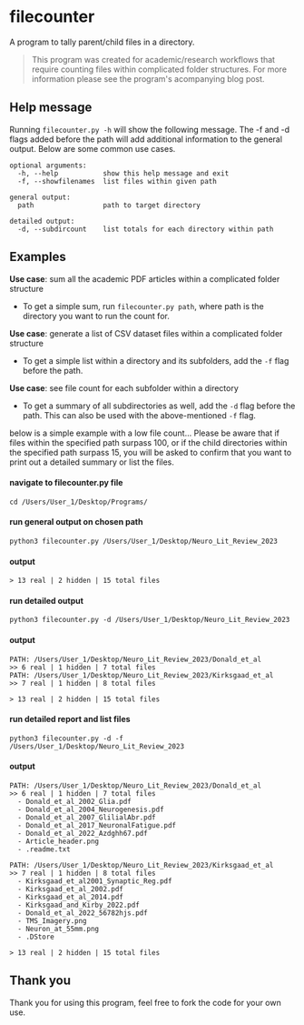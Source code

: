 # filecounter
A program to tally parent/child files in a directory.

>This program was created for academic/research workflows that require counting files within complicated folder structures. For more information please see the program's acompanying blog post.

## Help message
Running `filecounter.py -h` will show the following message. The -f and -d flags added before the path will add additional information to the general output. Below are some common use cases.

```
optional arguments:
  -h, --help           show this help message and exit
  -f, --showfilenames  list files within given path

general output:
  path                 path to target directory

detailed output:
  -d, --subdircount    list totals for each directory within path
```

## Examples

**Use case**: sum all the academic PDF articles within a complicated folder structure
- To get a simple sum, run `filecounter.py path`, where path is the directory you want to run the count for. 

**Use case**: generate a list of CSV dataset files within a complicated folder structure 
- To get a simple list within a directory and its subfolders, add the `-f` flag before the path.

**Use case**: see file count for each subfolder within a directory 
- To get a summary of all subdirectories as well, add the `-d` flag before the path. This can also be used with the above-mentioned `-f` flag.

below is a simple example with a low file count... Please be aware that if files within the specified path surpass 100, or if the child directories within the specified path surpass 15, you will be asked to confirm that you want to print out a detailed summary or list the files.


#### navigate to filecounter.py file
`cd /Users/User_1/Desktop/Programs/`

#### run general output on chosen path
`python3 filecounter.py /Users/User_1/Desktop/Neuro_Lit_Review_2023`

#### output
`> 13 real | 2 hidden | 15 total files`

#### run detailed output
`python3 filecounter.py -d /Users/User_1/Desktop/Neuro_Lit_Review_2023`

#### output
```
PATH: /Users/User_1/Desktop/Neuro_Lit_Review_2023/Donald_et_al
>> 6 real | 1 hidden | 7 total files
PATH: /Users/User_1/Desktop/Neuro_Lit_Review_2023/Kirksgaad_et_al
>> 7 real | 1 hidden | 8 total files

> 13 real | 2 hidden | 15 total files
```
#### run detailed report and list files
`python3 filecounter.py -d -f /Users/User_1/Desktop/Neuro_Lit_Review_2023`

#### output
```
PATH: /Users/User_1/Desktop/Neuro_Lit_Review_2023/Donald_et_al
>> 6 real | 1 hidden | 7 total files
  - Donald_et_al_2002_Glia.pdf
  - Donald_et_al_2004_Neurogenesis.pdf
  - Donald_et_al_2007_GlilialAbr.pdf
  - Donald_et_al_2017_NeuronalFatigue.pdf
  - Donald_et_al_2022_Azdghh67.pdf
  - Article_header.png
  - .readme.txt
  
PATH: /Users/User_1/Desktop/Neuro_Lit_Review_2023/Kirksgaad_et_al
>> 7 real | 1 hidden | 8 total files
  - Kirksgaad_et_al2001_Synaptic_Reg.pdf
  - Kirksgaad_et_al_2002.pdf
  - Kirksgaad_et_al_2014.pdf
  - Kirksgaad_and_Kirby_2022.pdf
  - Donald_et_al_2022_56782hjs.pdf
  - TMS_Imagery.png
  - Neuron_at_55mm.png
  - .DStore
  
> 13 real | 2 hidden | 15 total files
```

## Thank you
Thank you for using this program, feel free to fork the code for your own use. 
